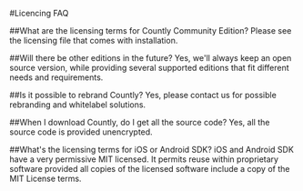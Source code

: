 #Licencing FAQ

##What are the licensing terms for Countly Community Edition?
Please see the licensing file that comes with installation.

##Will there be other editions in the future?
Yes, we'll always keep an open source version, while providing several supported editions that fit different needs and requirements.

##Is it possible to rebrand Countly?
Yes, please contact us for possible rebranding and whitelabel solutions.

##When I download Countly, do I get all the source code?
Yes, all the source code is provided unencrypted.

##What's the licensing terms for iOS or Android SDK?
iOS and Android SDK have a very permissive MIT licensed. It permits reuse within proprietary software provided all copies of the licensed software include a copy of the MIT License terms.